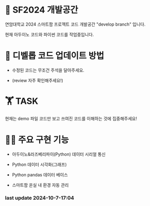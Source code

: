 # 🌱 SF2024 개발공간
연암대학교 2024 스마트팜 프로젝트 코드 개발공간 "develop branch" 입니다.

현재 아두이노 코드와 파이썬 코드를 작업중입니다.

# 📝 디벨롭 코드 업데이트 방법
* 수정된 코드는 무조건 주석을 달아주세요.

* (review 자주 확인해주세요!)

# 🏋️ TASK
현재는 demo 파일 코드만 보고 쓰여진 코드를 이해하는 것에 집중해주세요!

# 🧑‍💻 주요 구현 기능
* 아두이노&라즈베리파이(Python) 데이터 시리얼 통신

* Python 데이터 시각화(그래프)

* Python pandas 데이터 베이스

* 스마트팜 온실 내 환경 자동 관리

### last update 2024-10-7-17:04



